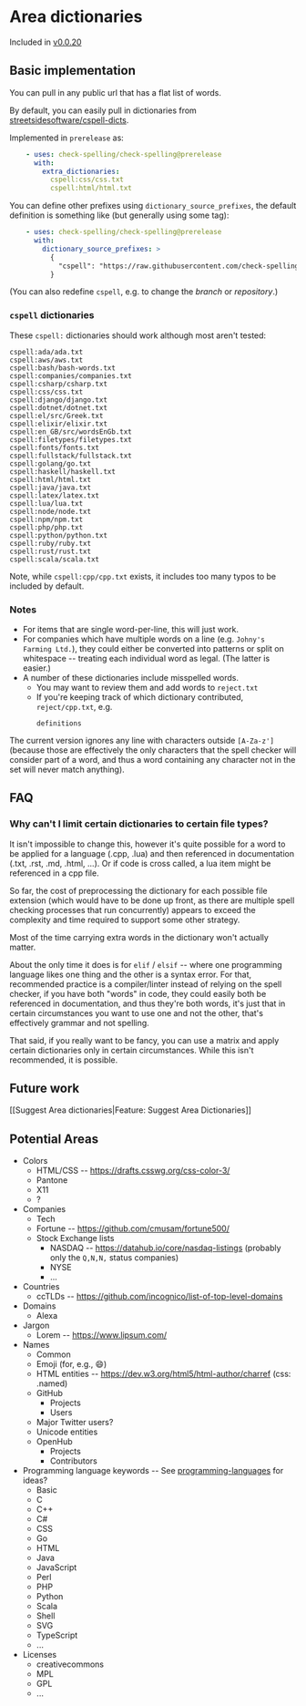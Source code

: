 # Area dictionaries

Included in [v0.0.20](https://github.com/check-spelling/check-spelling/releases/tag/v0.0.20)

## Basic implementation

You can pull in any public url that has a flat list of words.

By default, you can easily pull in dictionaries from [streetsidesoftware/cspell-dicts](https://github.com/streetsidesoftware/cspell-dicts/tree/master/dictionaries/).

Implemented in `prerelease` as:

```yaml
    - uses: check-spelling/check-spelling@prerelease
      with:
        extra_dictionaries:
          cspell:css/css.txt
          cspell:html/html.txt
```

You can define other prefixes using `dictionary_source_prefixes`, the default definition is something like (but generally using some tag):

```yaml
    - uses: check-spelling/check-spelling@prerelease
      with:
        dictionary_source_prefixes: >
          {
            "cspell": "https://raw.githubusercontent.com/check-spelling/cspell-dicts/master/dictionaries/"
          }
```

(You can also redefine `cspell`, e.g. to change the _branch_ or _repository_.)

### `cspell` dictionaries

These `cspell:` dictionaries should work although most aren't tested:
```
cspell:ada/ada.txt
cspell:aws/aws.txt
cspell:bash/bash-words.txt
cspell:companies/companies.txt
cspell:csharp/csharp.txt
cspell:css/css.txt
cspell:django/django.txt
cspell:dotnet/dotnet.txt
cspell:el/src/Greek.txt
cspell:elixir/elixir.txt
cspell:en_GB/src/wordsEnGb.txt
cspell:filetypes/filetypes.txt
cspell:fonts/fonts.txt
cspell:fullstack/fullstack.txt
cspell:golang/go.txt
cspell:haskell/haskell.txt
cspell:html/html.txt
cspell:java/java.txt
cspell:latex/latex.txt
cspell:lua/lua.txt
cspell:node/node.txt
cspell:npm/npm.txt
cspell:php/php.txt
cspell:python/python.txt
cspell:ruby/ruby.txt
cspell:rust/rust.txt
cspell:scala/scala.txt
```

Note, while `cspell:cpp/cpp.txt` exists, it includes too many typos to be included by default.

### Notes

* For items that are single word-per-line, this will just work.
* For companies which have multiple words on a line (e.g. `Johny's Farming Ltd.`), they could either be converted into patterns or split on whitespace -- treating each individual word as legal. (The latter is easier.)
* A number of these dictionaries include misspelled words.
  * You may want to review them and add words to `reject.txt`
  * If you're keeping track of which dictionary contributed, `reject/cpp.txt`, e.g.
    ```
    definitions
    ```

The current version ignores any line with characters outside `[A-Za-z']` (because those are effectively the only characters that the spell checker will consider part of a word, and thus a word containing any character not in the set will never match anything).

## FAQ

### Why can't I limit certain dictionaries to certain file types?

It isn't impossible to change this, however it's quite possible for a word to be applied for a language (.cpp, .lua) and then referenced in documentation (.txt, .rst, .md, .html, ...). Or if code is cross called, a lua item might be referenced in a cpp file.

So far, the cost of preprocessing the dictionary for each possible file extension (which would have to be done up front, as there are multiple spell checking processes that run concurrently) appears to exceed the complexity and time required to support some other strategy.

Most of the time carrying extra words in the dictionary won't actually matter.

About the only time it does is for `elif` / `elsif` -- where one programming language likes one thing and the other is a syntax error. For that, recommended practice is a compiler/linter instead of relying on the spell checker, if you have both "words" in code, they could easily both be referenced in documentation, and thus they're both words, it's just that in certain circumstances you want to use one and not the other, that's effectively grammar and not spelling.

That said, if you really want to be fancy, you can use a matrix and apply certain dictionaries only in certain circumstances. While this isn't recommended, it is possible.

## Future work

[[Suggest Area dictionaries|Feature: Suggest Area Dictionaries]]

## Potential Areas

* Colors
  * HTML/CSS -- https://drafts.csswg.org/css-color-3/
  * Pantone
  * X11
  * ?
* Companies
  * Tech
  * Fortune -- https://github.com/cmusam/fortune500/
  * Stock Exchange lists
    * NASDAQ -- https://datahub.io/core/nasdaq-listings (probably only the `Q,N,N,` status companies)
    * NYSE
    * ...
* Countries
  * ccTLDs -- https://github.com/incognico/list-of-top-level-domains
* Domains
  * Alexa
* Jargon
  * Lorem -- https://www.lipsum.com/
* Names
  * Common
  * Emoji (for, e.g., :smile:)
  * HTML entities -- https://dev.w3.org/html5/html-author/charref (css: .named)
  * GitHub
    * Projects
    * Users
  * Major Twitter users?
  * Unicode entities
  * OpenHub
    * Projects
    * Contributors
* Programming language keywords -- See [programming-languages](https://github.com/collections/programming-languages) for ideas?
  * Basic
  * C
  * C++
  * C#
  * CSS
  * Go
  * HTML
  * Java
  * JavaScript
  * Perl
  * PHP
  * Python
  * Scala
  * Shell
  * SVG
  * TypeScript
  * ...
* Licenses
  * creativecommons
  * MPL
  * GPL
  * ...
